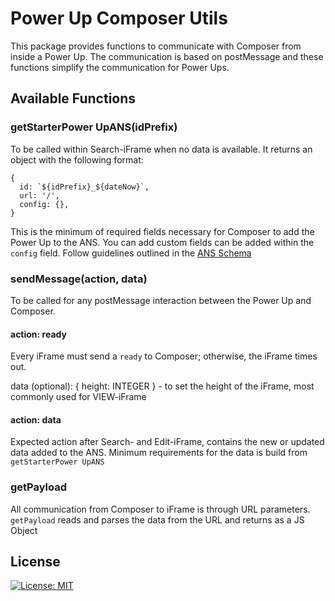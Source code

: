 # Power Up Composer Utils
This package provides functions to communicate with Composer from inside a Power Up. The communication is based on postMessage and these functions simplify the communication for Power Ups.

## Available Functions

### getStarterPower UpANS(idPrefix)
To be called within Search-iFrame when no data is available. It returns an object with the following format: 
```
{
  id: `${idPrefix}_${dateNow}`,
  url: '/',
  config: {},
}
```

This is the minimum of required fields necessary for Composer to add the Power Up to the ANS. You can add custom fields can be added within the `config` field. Follow guidelines outlined in the [ANS Schema](https://github.com/washingtonpost/ans-schema/blob/master/src/main/resources/schema/ans/0.10.10/story_elements/custom_embed.json)

### sendMessage(action, data)
To be called for any postMessage interaction between the Power Up and Composer. 

#### action: ready
Every iFrame must send a `ready` to Composer; otherwise, the iFrame times out.

data (optional): { height: INTEGER } - to set the height of the iFrame, most commonly used for VIEW-iFrame

#### action: data
Expected action after Search- and Edit-iFrame, contains the new or updated data added to the ANS. Minimum requirements for the data is build from `getStarterPower UpANS`


### getPayload
All communication from Composer to iFrame is through URL parameters. `getPayload` reads and parses the data from the URL and returns as a JS Object


## License
[![License: MIT](https://img.shields.io/badge/License-MIT-yellow.svg)](https://opensource.org/licenses/MIT)
